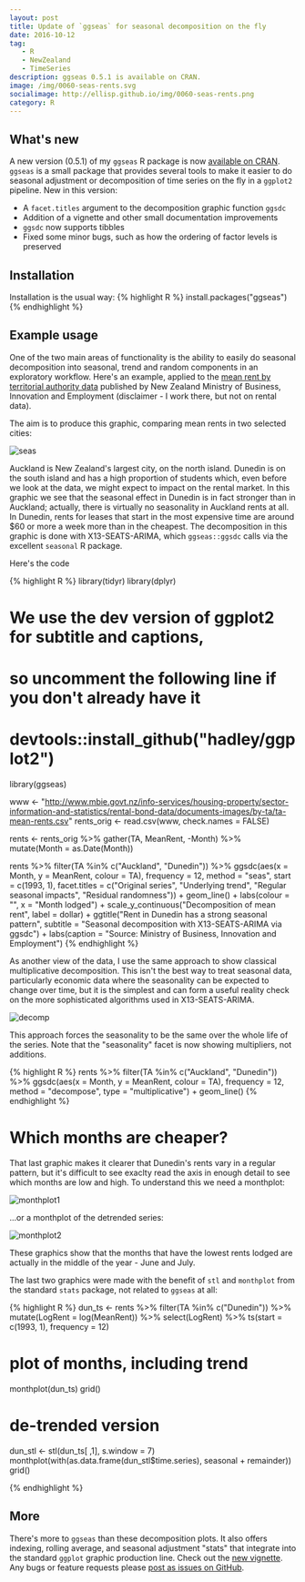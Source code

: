 ```yaml
---
layout: post
title: Update of `ggseas` for seasonal decomposition on the fly
date: 2016-10-12
tag: 
   - R
   - NewZealand
   - TimeSeries
description: ggseas 0.5.1 is available on CRAN.  
image: /img/0060-seas-rents.svg
socialimage: http://ellisp.github.io/img/0060-seas-rents.png
category: R
---
```


## What's new

A new version (0.5.1) of my `ggseas` R package is now [available on CRAN](https://CRAN.R-project.org/package=ggseas).  `ggseas` is a small package that provides several tools to make it easier to do seasonal adjustment or decomposition of time series on the fly in a `ggplot2` pipeline.  New in this version:

* A `facet.titles` argument to the decomposition graphic function `ggsdc`
* Addition of a vignette and other small documentation improvements
* `ggsdc` now supports tibbles
* Fixed some minor bugs, such as how the ordering of factor levels is preserved

## Installation
Installation is the usual way:
{% highlight R %}
install.packages("ggseas")
{% endhighlight %}

## Example usage

One of the two main areas of functionality is the ability to easily do seasonal decomposition into seasonal, trend and random components in an exploratory workflow.  Here's an example, applied to the [mean rent by territorial authority data](http://www.mbie.govt.nz/info-services/housing-property/sector-information-and-statistics/rental-bond-data) published by New Zealand Ministry of Business, Innovation and Employment (disclaimer - I work there, but not on rental data).

The aim is to produce this graphic, comparing mean rents in two selected cities:

![seas](/img/0060-seas-rents.svg)

Auckland is New Zealand's largest city, on the north island.  Dunedin is on the south island and has a high proportion of students which, even before we look at the data, we might expect to impact on the rental market.  In this graphic we see that the seasonal effect in Dunedin is in fact stronger than in Auckland; actually, there is virtually no seasonality in Auckland rents at all.  In Dunedin, rents for leases that start in the most expensive time are around $60 or more a week more than in the cheapest.  The decomposition in this graphic is done with X13-SEATS-ARIMA, which `ggseas::ggsdc` calls via the excellent `seasonal` R package.

Here's the code

{% highlight R %}
library(tidyr)
library(dplyr)
# We use the dev version of ggplot2 for subtitle and captions, 
# so uncomment the following line if you don't already have it
# devtools::install_github("hadley/ggplot2")
library(ggseas)

www <- "http://www.mbie.govt.nz/info-services/housing-property/sector-information-and-statistics/rental-bond-data/documents-images/by-ta/ta-mean-rents.csv"
rents_orig <- read.csv(www, check.names = FALSE)

rents <- rents_orig %>%
   gather(TA, MeanRent, -Month) %>%
   mutate(Month = as.Date(Month))

rents %>%
   filter(TA %in% c("Auckland", "Dunedin")) %>%
   ggsdc(aes(x = Month, y = MeanRent, colour = TA), 
         frequency = 12, method = "seas", start = c(1993, 1),
         facet.titles = c("Original series", "Underlying trend",
                          "Regular seasonal impacts", "Residual randomness")) +
   geom_line() +
   labs(colour = "", x = "Month lodged") +
   scale_y_continuous("Decomposition of mean rent", label = dollar) +
   ggtitle("Rent in Dunedin has a strong seasonal pattern",
           subtitle = "Seasonal decomposition with X13-SEATS-ARIMA via ggsdc") +
   labs(caption = "Source: Ministry of Business, Innovation and Employment")
{% endhighlight %}

As another view of the data, I use the same approach to show classical multiplicative decomposition.  This isn't the best way to treat seasonal data, particularly economic data where the seasonality can be expected to change over time, but it is the simplest and can form a useful reality check on the more sophisticated algorithms used in X13-SEATS-ARIMA.

![decomp](/img/0060-decomp-rents.svg)

This approach forces the seasonality to be the same over the whole life of the series.  Note that the "seasonality" facet is now showing multipliers, not additions.  

{% highlight R %}
rents %>%
   filter(TA %in% c("Auckland", "Dunedin")) %>%
   ggsdc(aes(x = Month, y = MeanRent, colour = TA), 
         frequency = 12, method = "decompose", type = "multiplicative") +
   geom_line()
{% endhighlight %}

# Which months are cheaper?
That last graphic makes it clearer that Dunedin's rents vary in a regular pattern, but it's difficult to see exaclty read the axis in enough detail to see which months are low and high.  To understand this we need a monthplot:

![monthplot1](/img/0060-monthplot.svg)

...or a monthplot of the detrended series:

![monthplot2](/img/0060-monthplot-detrended.svg)

These graphics show that the months that have the lowest rents lodged are actually in the middle of the year - June and July.

The last two graphics were made with the benefit of `stl` and `monthplot` from the standard `stats` package, not related to `ggseas` at all:

{% highlight R %}
dun_ts <- rents %>%
   filter(TA %in% c("Dunedin")) %>%
   mutate(LogRent = log(MeanRent)) %>%
   select(LogRent) %>%
   ts(start = c(1993, 1), frequency = 12) 

# plot of months, including trend
monthplot(dun_ts)
grid()

# de-trended version
dun_stl <- stl(dun_ts[ ,1], s.window = 7)
monthplot(with(as.data.frame(dun_stl$time.series), seasonal + remainder))
grid()

{% endhighlight %}

## More

There's more to `ggseas` than these decomposition plots.  It also offers indexing, rolling average, and seasonal adjustment "stats" that integrate into the standard `ggplot` graphic production line.  Check out the [new vignette](https://cran.r-project.org/web/packages/ggseas/vignettes/ggsdc.html).  Any bugs or feature requests please [post as issues on GitHub](https://github.com/ellisp/ggseas/issues).

